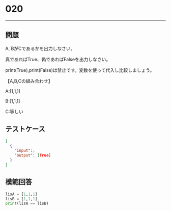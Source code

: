
# 020

---

## 問題

A, BがCであるかを出力しなさい。

真であればTrue、偽であればFalseを出力しなさい。

print(True),print(False)は禁止です。変数を使って代入し比較しましょう。

【A,B,Cの組み合わせ】

A:[1,1,1]

B:[1,1,1]

C:等しい

## テストケース

```json
[
  {
    "input":,
    "output": [True]
  }
]
```

## 模範回答

```python
lisA = [1,1,1]
lisB = [1,1,1]
print(lisA == lisB)
```

